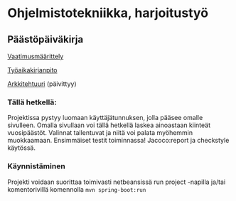 # Ohjelmistotekniikka, harjoitustyö

## Päästöpäiväkirja

[Vaatimusmäärittely](https://github.com/Juboskar/ot-harjoitustyo/blob/master/Dokumentaatio/vaatimusmaarittely.md)

[Työaikakirjanpito](https://github.com/Juboskar/ot-harjoitustyo/blob/master/Dokumentaatio/tyoaikakirjanpito.md)

[Arkkitehtuuri](https://github.com/Juboskar/ot-harjoitustyo/blob/master/Dokumentaatio/arkkitehtuuri.md) (päivittyy)

### Tällä hetkellä:

Projektissa pystyy luomaan käyttäjätunnuksen, jolla pääsee omalle sivulleen. Omalla sivullaan voi tällä hetkellä laskea ainoastaan kiinteät vuosipäästöt. Valinnat tallentuvat ja niitä voi palata myöhemmin muokkaamaan. Ensimmäiset testit toiminnassa! Jacoco:report ja checkstyle käytössä.

### Käynnistäminen

Projekti voidaan suorittaa toimivasti netbeansissä run project -napilla ja/tai komentorivillä komennolla ```mvn spring-boot:run```
